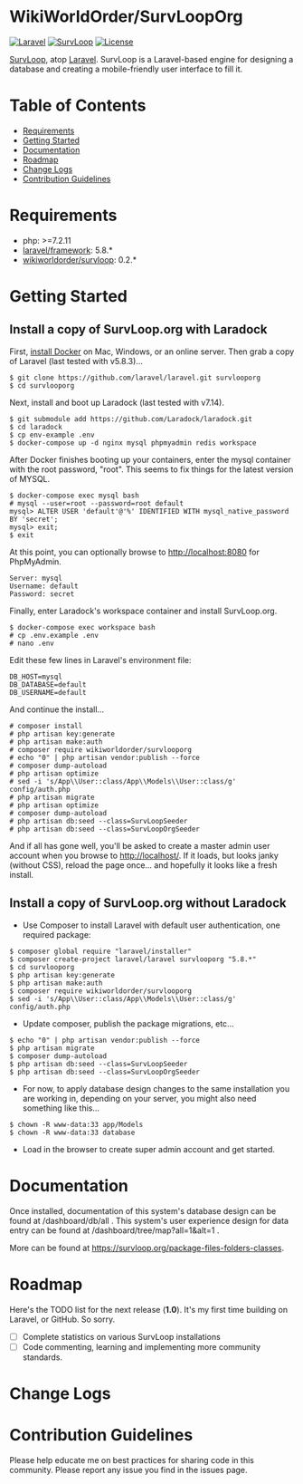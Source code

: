
# WikiWorldOrder/SurvLoopOrg

[![Laravel](https://img.shields.io/badge/Laravel-5.8-orange.svg?style=flat-square)](http://laravel.com)
[![SurvLoop](https://img.shields.io/badge/SurvLoop-0.0-orange.svg?style=flat-square)](https://github.com/wikiworldorder/survloop)
[![License](http://img.shields.io/badge/license-MIT-brightgreen.svg?style=flat-square)](https://tldrlegal.com/license/mit-license)

<a href="https://github.com/wikiworldorder/survloop" target="_blank">SurvLoop</a>, atop 
<a href="https://laravel.com/" target="_blank">Laravel</a>. 
SurvLoop is a Laravel-based engine for designing a database and creating a mobile-friendly user interface to fill it. 

# Table of Contents
* [Requirements](#requirements)
* [Getting Started](#getting-started)
* [Documentation](#documentation)
* [Roadmap](#roadmap)
* [Change Logs](#change-logs)
* [Contribution Guidelines](#contribution-guidelines)


# <a name="requirements"></a>Requirements

* php: >=7.2.11
* <a href="https://packagist.org/packages/laravel/framework" target="_blank">laravel/framework</a>: 5.8.*
* <a href="https://packagist.org/packages/wikiworldorder/survloop" target="_blank">wikiworldorder/survloop</a>: 0.2.*

# <a name="getting-started"></a>Getting Started

## Install a copy of SurvLoop.org with Laradock

First, <a href="https://www.docker.com/get-started" target="_blank">install Docker</a> on Mac, Windows, or an online server. 
Then grab a copy of Laravel (last tested with v5.8.3)...
```
$ git clone https://github.com/laravel/laravel.git survlooporg
$ cd survlooporg
```

Next, install and boot up Laradock (last tested with v7.14).
```
$ git submodule add https://github.com/Laradock/laradock.git
$ cd laradock
$ cp env-example .env
$ docker-compose up -d nginx mysql phpmyadmin redis workspace
```

After Docker finishes booting up your containers, enter the mysql container with the root password, "root". This seems to fix things for the latest version of MYSQL.
```
$ docker-compose exec mysql bash
# mysql --user=root --password=root default
mysql> ALTER USER 'default'@'%' IDENTIFIED WITH mysql_native_password BY 'secret';
mysql> exit;
$ exit
```

At this point, you can optionally browse to <a href="http://localhost:8080" target="_blank">http://localhost:8080</a> for PhpMyAdmin.
```
Server: mysql
Username: default
Password: secret
```

Finally, enter Laradock's workspace container and install SurvLoop.org.
```
$ docker-compose exec workspace bash
# cp .env.example .env
# nano .env
```
Edit these few lines in Laravel's environment file:
```
DB_HOST=mysql
DB_DATABASE=default
DB_USERNAME=default
```
And continue the install...
```
# composer install
# php artisan key:generate
# php artisan make:auth
# composer require wikiworldorder/survlooporg
# echo "0" | php artisan vendor:publish --force
# composer dump-autoload
# php artisan optimize
# sed -i 's/App\\User::class/App\\Models\\User::class/g' config/auth.php
# php artisan migrate
# php artisan optimize
# composer dump-autoload
# php artisan db:seed --class=SurvLoopSeeder
# php artisan db:seed --class=SurvLoopOrgSeeder
```
And if all has gone well, you'll be asked to create a master admin user account when you browse to <a href="http://localhost/" target="_blank">http://localhost/</a>. If it loads, but looks janky (without CSS), reload the page once... and hopefully it looks like a fresh install.


## Install a copy of SurvLoop.org without Laradock

* Use Composer to install Laravel with default user authentication, one required package:

```
$ composer global require "laravel/installer"
$ composer create-project laravel/laravel survlooporg "5.8.*"
$ cd survlooporg
$ php artisan key:generate
$ php artisan make:auth
$ composer require wikiworldorder/survlooporg
$ sed -i 's/App\\User::class/App\\Models\\User::class/g' config/auth.php
```

* Update composer, publish the package migrations, etc...

```
$ echo "0" | php artisan vendor:publish --force
$ php artisan migrate
$ composer dump-autoload
$ php artisan db:seed --class=SurvLoopSeeder
$ php artisan db:seed --class=SurvLoopOrgSeeder
```

* For now, to apply database design changes to the same installation you are working in, depending on your server, 
you might also need something like this...

```
$ chown -R www-data:33 app/Models
$ chown -R www-data:33 database
```

* Load in the browser to create super admin account and get started.


# <a name="documentation"></a>Documentation

Once installed, documentation of this system's database design can be found at /dashboard/db/all . This system's user 
experience design for data entry can be found at /dashboard/tree/map?all=1&alt=1 .

More can be found at <a href="https://survloop.org/package-files-folders-classes" target="_blank">https://survloop.org/package-files-folders-classes</a>.


# <a name="roadmap"></a>Roadmap

Here's the TODO list for the next release (**1.0**). It's my first time building on Laravel, or GitHub. So sorry.

* [ ] Complete statistics on various SurvLoop installations
* [ ] Code commenting, learning and implementing more community standards.

# <a name="change-logs"></a>Change Logs


# <a name="contribution-guidelines"></a>Contribution Guidelines

Please help educate me on best practices for sharing code in this community.
Please report any issue you find in the issues page.
